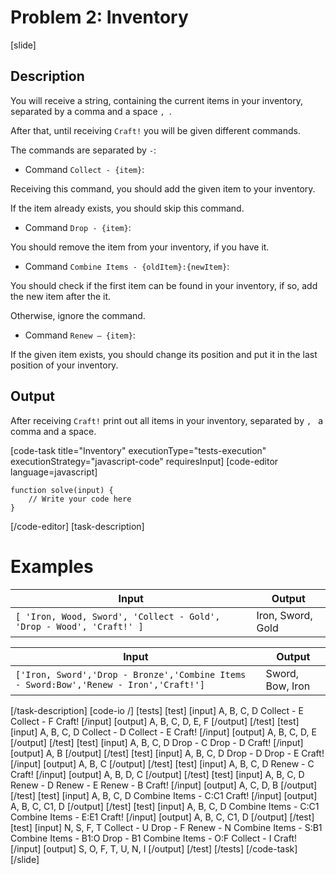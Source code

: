 # Problem 2: Inventory

[slide]
## Description
You will receive a string, containing the current items in your inventory, separated by a comma and a space `, `.

After that, until receiving `Craft!` you will be given different commands.

The commands are separated by ` - `:

* Command `Collect - {item}`: 

Receiving this command, you should add the given item to your inventory.

If the item already exists, you should skip this command.

* Command `Drop - {item}`: 

You should remove the item from your inventory, if you have it.

* Command `Combine Items - {oldItem}:{newItem}`: 

You should check if the first item can be found in your inventory, if so, add the new item after the it.

Otherwise, ignore the command.

* Command `Renew – {item}`:

If the given item exists, you should change its position and put it in the last position of your inventory.

## Output
After receiving `Craft!` print out all items in your inventory, separated by `, ` a comma and a space.

[code-task title="Inventory" executionType="tests-execution" executionStrategy="javascript-code" requiresInput]
[code-editor language=javascript]
```
function solve(input) {
	// Write your code here
}
```
[/code-editor]
[task-description]

# Examples
| **Input** | **Output** |
| --- | --- |
|`[ 'Iron, Wood, Sword', 'Collect - Gold', 'Drop - Wood', 'Craft!' ]`| Iron, Sword, Gold |

| **Input** | **Output** |
| --- | --- |
|`['Iron, Sword','Drop - Bronze','Combine Items - Sword:Bow','Renew - Iron','Craft!']`| Sword, Bow, Iron|


[/task-description]
[code-io /]
[tests]
[test]
[input]
A, B, C, D
Collect \- E
Collect \- F
Craft\!
[/input]
[output]
A, B, C, D, E, F
[/output]
[/test]
[test]
[input]
A, B, C, D
Collect \- D
Collect \- E
Craft\!
[/input]
[output]
A, B, C, D, E
[/output]
[/test]
[test]
[input]
A, B, C, D
Drop \- C
Drop \- D
Craft\!
[/input]
[output]
A, B
[/output]
[/test]
[test]
[input]
A, B, C, D
Drop \- D
Drop \- E
Craft\!
[/input]
[output]
A, B, C
[/output]
[/test]
[test]
[input]
A, B, C, D
Renew \- C
Craft\!
[/input]
[output]
A, B, D, C
[/output]
[/test]
[test]
[input]
A, B, C, D
Renew \- D
Renew \- E
Renew \- B
Craft\!
[/input]
[output]
A, C, D, B
[/output]
[/test]
[test]
[input]
A, B, C, D
Combine Items \- C:C1
Craft!
[/input]
[output]
A, B, C, C1, D
[/output]
[/test]
[test]
[input]
A, B, C, D
Combine Items \- C:C1
Combine Items \- E:E1
Craft\!
[/input]
[output]
A, B, C, C1, D
[/output]
[/test]
[test]
[input]
N, S, F, T
Collect \- U
Drop \- F
Renew \- N
Combine Items \- S:B1
Combine Items \- B1:O
Drop \- B1
Combine Items \- O:F
Collect \- I
Craft\!
[/input]
[output]
S, O, F, T, U, N, I
[/output]
[/test]
[/tests]
[/code-task]
[/slide]